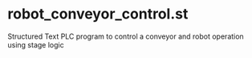 # robot_conveyor_control.st
Structured Text PLC program to control a conveyor and robot operation using stage logic
